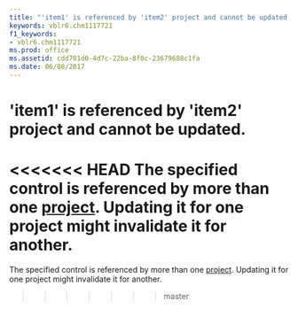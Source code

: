 ```yaml
---
title: "'item1' is referenced by 'item2' project and cannot be updated."
keywords: vblr6.chm1117721
f1_keywords:
- vblr6.chm1117721
ms.prod: office
ms.assetid: cdd701d0-4d7c-22ba-8f0c-23679688c1fa
ms.date: 06/08/2017
---
```



# 'item1' is referenced by 'item2' project and cannot be updated.

<<<<<<< HEAD
The specified control is referenced by more than one [project](../../Glossary/vbe-glossary.md). Updating it for one project might invalidate it for another.
=======
The specified control is referenced by more than one [project](../../Glossary/vbe-glossary.md#project). Updating it for one project might invalidate it for another.
>>>>>>> master


